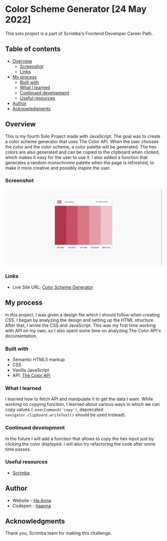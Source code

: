 # Color Scheme Generator [24 May 2022]

This solo project is a part of Scrimba's Frontend Developer Career Path.

## Table of contents

- [Overview](#overview)
  - [Screenshot](#screenshot)
  - [Links](#links)
- [My process](#my-process)
  - [Built with](#built-with)
  - [What I learned](#what-i-learned)
  - [Continued development](#continued-development)
  - [Useful resources](#useful-resources)
- [Author](#author)
- [Acknowledgments](#acknowledgments)

## Overview

This is my fourth Solo Project made with JavaScript. The goal was to create a color scheme generator that uses The Color API. When the user chooses the color and the color scheme, a color palette will be generated. The hex colors are also generated and can be copied to the clipboard when clicked, which makes it easy for the user to use it. I also added a function that generates a random monochrome palette when the page is refreshed, to make it more creative and possibly inspire the user.

### Screenshot

![alt text](./gif_colorschemegenerator.gif)

### Links

- Live Site URL: [Color Scheme Generator](https://its-haanna.github.io/Scrimba_Projects/Color_scheme_generator/)

## My process

In this project, I was given a design file which I should follow when creating CSS. I began by analyzing the design and setting up the HTML structure. After that, I wrote the CSS and JavaScript. This was my first time working with API on my own, so I also spent some time on analyzing The Color API's documentation.

### Built with

- Semantic HTML5 markup
- CSS
- Vanilla JavaScript
- API: [The Color API](https://www.thecolorapi.com/)

### What I learned

I learned how to fetch API and manipulate it to get the data I want. While working on copying function, I learned about various ways in which we can copy values (`.execCommand('copy')`, deprecated `navigator.clipboard.writeText()` should be used instead).

### Continued development

In the future I will add a function that allows to copy the hex input just by clicking the color displayed. I will also try refactoring the code after some time passes.

### Useful resources

- [Scrimba](https://www.scrimba.com)

## Author

- Website - [Ha Anna](https://haanna.com)
- Codepen - [haanna](https://codepen.io/haanna)

## Acknowledgments

Thank you, Scrimba team for making this challenge.
